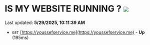 # IS MY WEBSITE RUNNING ? [![](https://img.shields.io/static/v1?label=Sponsor&message=%E2%9D%A4&logo=GitHub&color=%23fe8e86)](https://github.com/sponsors/Youssef-Lehmam)

Last updated: **5/29/2025, 10:11:39 AM**

- `GET` [https://youssefservice.me](https://youssefservice.me) - **Up** (195ms)
